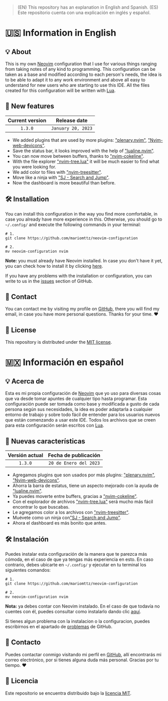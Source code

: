 > (EN) This repository has an explanation in English and Spanish. (ES) Este repositorio cuenta con una explicación en inglés y español.

# 🇺🇸 Information in English

## 💡 About
This is my own [Neovim](https://neovim.io/) configuration that I use for various things ranging from taking notes of any kind to programming. This configuration can be taken as a base and modified according to each person's needs, the idea is to be able to adapt it to any work environment and above all easy to understand for new users who are starting to use this IDE. All the files created for this configuration will be written with [Lua](https://www.lua.org/).

## 📰 New features

| Current version | Release date |
| :---: | :---: |
| `1.3.0` | `January 20, 2023` |

- We added plugins that are used by more plugins: ["plenary.nvim"](https://github.com/nvim-lua/plenary.nvim), ["Nvim-web-devicons"](https://github.com/nvim-tree/nvim-web-devicons).
- Save the status bar, it looks improved with the help of ["lualine.nvim"](https://github.com/nvim-lualine/lualine.nvim).
- You can now move between buffers, thanks to ["nvim-cokeline"](https://github.com/noib3/nvim-cokeline).
- With the file explorer ["nvim-tree.lua"](https://github.com/nvim-tree/nvim-tree.lua) it will be much easier to find what you were looking for.
- We add color to files with ["nvim-treesitter"](https://github.com/nvim-treesitter/nvim-treesitter).
- Move like a ninja with ["SJ - Search and Jump"](https://github.com/woosaaahh/sj.nvim).
- Now the dashboard is more beautiful than before.

## 🛠 Installation
You can install this configuration in the way you find more comfortable, in case you already have more experience in this. Otherwise, you should go to `~/.config/` and execute the following commands in your terminal:

```git
# 1.
git clone https://github.com/mariomttz/neovim-configuration

# 2.
mv neovim-configuration nvim
```

**Note:** you must already have Neovim installed. In case you don't have it yet, you can check how to install it by clicking [here](https://github.com/neovim/neovim/wiki/Installing-Neovim).

If you have any problems with the installation or configuration, you can write to us in the [issues](https://github.com/mariomttz/neovim-configuration/issues) section of GitHub.

## 📧 Contact
You can contact me by visiting my profile on [GitHub](https://github.com/mariomttz), there you will find my email, in case you have more personal questions. Thanks for your time. ❤

## 📃 License
This repository is distributed under the [MIT license](https://github.com/mariomttz/neovim-configuration/blob/master/LICENSE.md).

# 🇲🇽 Información en español

## 💡 Acerca de
Esta es mi propia configuración de [Neovim](https://neovim.io/) que yo uso para diversas cosas que va desde tomar apuntes de cualquier tipo hasta programar. Esta configuración puede ser tomada como base y modificada a gusto de cada persona según sus necesidades, la idea es poder adaptarla a cualquier entorno de trabajo y sobre todo fácil de entender para los usuarios nuevos que están comenzando a usar este IDE. Todos los archivos que se creen para esta configuración serán escritos con [Lua](https://www.lua.org/).

## 📰 Nuevas características

| Versión actual | Fecha de publicación |
| :---: | :---: |
| `1.3.0` | `20 de Enero del 2023` |

- Agregamos plugins que son usados por más plugins: ["plenary.nvim"](https://github.com/nvim-lua/plenary.nvim), ["Nvim-web-devicons"](https://github.com/nvim-tree/nvim-web-devicons).
- Ahorra la barra de estatus, tiene un aspecto mejorado con la ayuda de ["lualine.nvim"](https://github.com/nvim-lualine/lualine.nvim).
- Ya puedes moverte entre buffers, gracias a ["nvim-cokeline"](https://github.com/noib3/nvim-cokeline).
- Con el explorador de archivos ["nvim-tree.lua"](https://github.com/nvim-tree/nvim-tree.lua) será mucho más fácil encontrar lo que buscabas.
- Le agregamos color a los archivos con ["nvim-treesitter"](https://github.com/nvim-treesitter/nvim-treesitter).
- Muévete como un ninja con["SJ - Search and Jump"](https://github.com/woosaaahh/sj.nvim).
- Ahora el dashboard es más bonito que antes.

## 🛠 Instalación
Puedes instalar esta configuración de la manera que te parezca más cómoda, en el caso de que ya tengas más experiencia en esto. En caso contrario, debes ubicarte en `~/.config/` y ejecutar en tu terminal los siguientes comandos:

```git
# 1.
git clone https://github.com/mariomttz/neovim-configuration

# 2.
mv neovim-configuration nvim
```

**Nota:** ya debes contar con Neovim instalado. En el caso de que todavía no cuentes con él, puedes consultar como instalarlo dando clic [aquí](https://github.com/neovim/neovim/wiki/Installing-Neovim).

Si tienes algun problema con la instalacion o la configuracion, puedes escribirnos en el apartado de [problemas](https://github.com/mariomttz/neovim-configuration/issues) de GitHub.

## 📧 Contacto
Puedes contactar conmigo visitando mi perfil en [GitHub](https://github.com/mariomttz), allí encontrarás mi correo electrónico, por si tienes alguna duda más personal. Gracias por tu tiempo. ❤

## 📃 Licencia
Este repositorio se encuentra distribuido bajo la [licencia MIT](https://github.com/mariomttz/neovim-configuration/blob/master/LICENSE.md).
